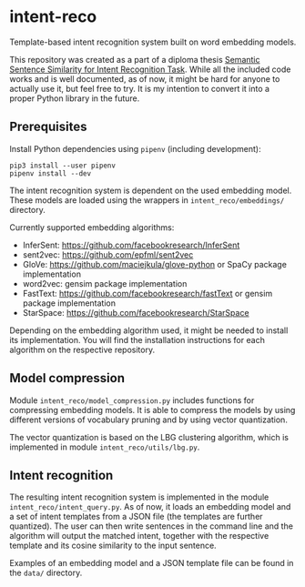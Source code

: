 # intent-reco
Template-based intent recognition system built on word embedding models.

This repository was created as a part of a diploma thesis [Semantic Sentence Similarity for Intent Recognition Task](https://dspace.cvut.cz/bitstream/handle/10467/77029/F3-DP-2018-Brich-Tomas-Semantic_Sentence_Similarity_for_Intent_Recognition_Task.pdf?sequence=-1&isAllowed=y). While all the included code works and is well documented, as of now, it might be hard for anyone to actually use it, but feel free to try. It is my intention to convert it into a proper Python library in the future.

## Prerequisites
Install Python dependencies using `pipenv` (including development):
```commandline
pip3 install --user pipenv
pipenv install --dev
```

The intent recognition system is dependent on the used embedding model. These models are loaded using the wrappers in  `intent_reco/embeddings/` directory.

Currently supported embedding algorithms:
* InferSent: https://github.com/facebookresearch/InferSent
* sent2vec: https://github.com/epfml/sent2vec
* GloVe: https://github.com/maciejkula/glove-python or SpaCy package implementation
* word2vec: gensim package implementation
* FastText: https://github.com/facebookresearch/fastText or gensim package implementation
* StarSpace: https://github.com/facebookresearch/StarSpace

Depending on the embedding algorithm used, it might be needed to install its implementation. You will find the installation instructions for each algorithm on the respective repository.

## Model compression

Module `intent_reco/model_compression.py` includes functions for compressing embedding models. It is able to compress the models by using different versions of vocabulary pruning and by using vector quantization.

The vector quantization is based on the LBG clustering algorithm, which is implemented in module `intent_reco/utils/lbg.py`.

## Intent recognition

The resulting intent recognition system is implemented in the module `intent_reco/intent_query.py`. As of now, it loads an embedding model and a set of intent templates from a JSON file (the templates are further quantized). The user can then write sentences in the command line and the algorithm will output the matched intent, together with the respective template and its cosine similarity to the input sentence.

Examples of an embedding model and a JSON template file can be found in the `data/` directory.
